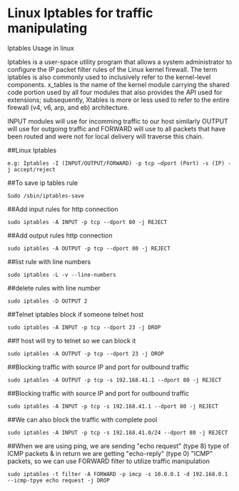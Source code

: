 # Linux Iptables for traffic manipulating   
Iptables Usage in linux


Iptables is a user-space utility program that allows a system administrator to configure the IP packet filter rules of the Linux kernel firewall. The term iptables is also commonly used to inclusively refer to the kernel-level components. x_tables is the name of the kernel module carrying the shared code portion used by all four modules that also provides the API used for extensions; subsequently, Xtables is more or less used to refer to the entire firewall (v4, v6, arp, and eb) architecture.

INPUT modules will use for incomming traffic to our host similarly OUTPUT will use for outgoing traffic and FORWARD will use to all packets that have been routed and were not for local delivery will traverse this chain.


##Linux Iptables

`e.g: Iptables -I (INPUT/OUTPUT/FORWARD) -p tcp –dport (Port) -s (IP) -j accept/reject`


##To save ip tables rule 

`Sudo /sbin/iptables-save`


##Add input rules for http connection

`sudo iptables -A INPUT -p tcp --dport 80 -j REJECT`


##Add output rules http connection

`sudo iptables -A OUTPUT -p tcp --dport 80 -j REJECT`


##list rule with line numbers 

`sudo iptables -L -v --line-numbers`


##delete rules with line number

`sudo iptables -D OUTPUT 2`


##Telnet iptables block if someone telnet host 

`sudo iptables -A INPUT -p tcp --dport 23 -j DROP`


##If host will try to telnet so we can block it 

`sudo iptables -A OUTPUT -p tcp --dport 23 -j DROP`


##Blocking traffic with source IP and port for outbound traffic

`sudo iptables -A OUTPUT -p tcp -s 192.168.41.1 --dport 80 -j REJECT`


##Blocking traffic with source IP and port for outbound traffic

`sudo iptables -A INPUT -p tcp -s 192.168.41.1 --dport 80 -j REJECT`


##We can also block the traffic with complete pool 

`sudo iptables -A INPUT -p tcp -s 192.168.41.0/24 --dport 80 -j REJECT`


##When we are using ping, we are sending "echo request" (type 8) type of ICMP packets & in return we are getting "echo-reply" (type 0) "ICMP" packets, so we can use FORWARD filter to utilize traffic manipulation

`sudo iptables -t filter -A FORWARD -p imcp -s 10.0.0.1 -d 192.168.0.1 --icmp-tpye echo request -j DROP`




